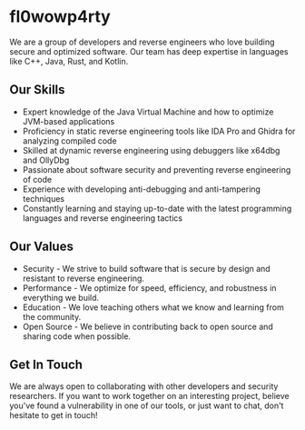 # fl0wowp4rty

We are a group of developers and reverse engineers who love building secure and optimized software. Our team has deep expertise in languages like C++, Java, Rust, and Kotlin. 

## Our Skills

- Expert knowledge of the Java Virtual Machine and how to optimize JVM-based applications
- Proficiency in static reverse engineering tools like IDA Pro and Ghidra for analyzing compiled code
- Skilled at dynamic reverse engineering using debuggers like x64dbg and OllyDbg
- Passionate about software security and preventing reverse engineering of code
- Experience with developing anti-debugging and anti-tampering techniques
- Constantly learning and staying up-to-date with the latest programming languages and reverse engineering tactics

## Our Values

- Security - We strive to build software that is secure by design and resistant to reverse engineering.
- Performance - We optimize for speed, efficiency, and robustness in everything we build.  
- Education - We love teaching others what we know and learning from the community.
- Open Source - We believe in contributing back to open source and sharing code when possible.

## Get In Touch

We are always open to collaborating with other developers and security researchers. If you want to work together on an interesting project, believe you've found a vulnerability in one of our tools, or just want to chat, don't hesitate to get in touch!
